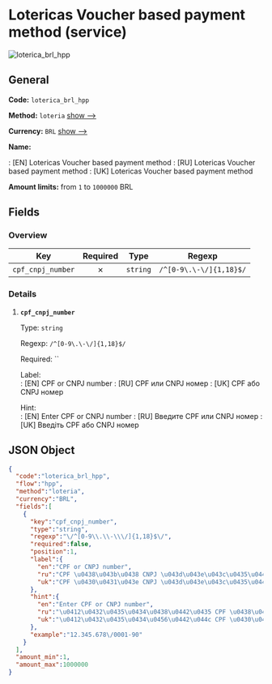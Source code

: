 
# Lotericas Voucher based payment method (service) 
![loterica_brl_hpp](https://static.openfintech.io/payment_methods/loterica_brl_hpp/logo.svg?w=400&c=v0.59.26#w200)  

## General 
 
**Code:** `loterica_brl_hpp` 
 
**Method:** `loteria` 
 [show -->](/payment-methods/loteria/) 
 
**Currency:** `BRL` [show -->](/currencies/BRL/) 
 
**Name:** 
 
:	[EN] Lotericas Voucher based payment method 
:	[RU] Lotericas Voucher based payment method 
:	[UK] Lotericas Voucher based payment method 
 
**Amount limits:** from `1` to `1000000` BRL 

## Fields 

### Overview 

|Key|Required|Type|Regexp| 
|:---:|:---:|:---:|:---:| 
|`cpf_cnpj_number`|✗|`string`|`/^[0-9\.\-\/]{1,18}$/`| 
 

### Details 
 
1. **`cpf_cnpj_number`** 
 
	Type: `string` 
 
	Regexp: `/^[0-9\.\-\/]{1,18}$/` 
 
	Required: `` 
 
	Label:  
	: [EN] CPF or CNPJ number 
	: [RU] CPF или CNPJ номер 
	: [UK] CPF або CNPJ номер 
 
	Hint:  
	: [EN] Enter CPF or CNPJ number 
	: [RU] Введите CPF или CNPJ номер 
	: [UK] Введіть CPF або CNPJ номер 
 

## JSON Object 

```json
{
  "code":"loterica_brl_hpp",
  "flow":"hpp",
  "method":"loteria",
  "currency":"BRL",
  "fields":[
    {
      "key":"cpf_cnpj_number",
      "type":"string",
      "regexp":"\/^[0-9\\.\\-\\\/]{1,18}$\/",
      "required":false,
      "position":1,
      "label":{
        "en":"CPF or CNPJ number",
        "ru":"CPF \u0438\u043b\u0438 CNPJ \u043d\u043e\u043c\u0435\u0440",
        "uk":"CPF \u0430\u0431\u043e CNPJ \u043d\u043e\u043c\u0435\u0440"
      },
      "hint":{
        "en":"Enter CPF or CNPJ number",
        "ru":"\u0412\u0432\u0435\u0434\u0438\u0442\u0435 CPF \u0438\u043b\u0438 CNPJ \u043d\u043e\u043c\u0435\u0440",
        "uk":"\u0412\u0432\u0435\u0434\u0456\u0442\u044c CPF \u0430\u0431\u043e CNPJ \u043d\u043e\u043c\u0435\u0440"
      },
      "example":"12.345.678\/0001-90"
    }
  ],
  "amount_min":1,
  "amount_max":1000000
}
```  
